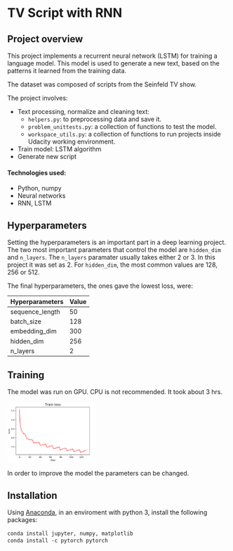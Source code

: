 # TV Script with RNN

## Project overview

This project implements a recurrent neural network (LSTM) for training a language model. This model is used to generate a new text, based on the patterns it learned from the training data.

The dataset was composed of scripts from the Seinfeld TV show.

The project involves:

* Text processing, normalize and cleaning text: 
   * `helpers.py`: to preprocessing data and save it.
   * `problem_unittests.py`: a collection of functions to test the model.
   * `workspace_utils.py`: a collection of functions to run projects inside Udacity working environment.
* Train model: LSTM algorithm
* Generate new script

#### Technologies used:

* Python, numpy
* Neural networks 
* RNN, LSTM

## Hyperparameters

Setting the hyperparameters is an important part in a deep learning project. The two most important parameters that control the model are `hidden_dim` and  `n_layers`. The `n_layers` paramater usually takes either 2 or 3. In this project it was set as 2. For `hidden_dim`, the most common values are 128, 256 or 512.

The final hyperparameters, the ones gave the lowest loss, were:

| Hyperparameters  | Value   | 
| -------------- | --------- |
| sequence_length  | 50      | 
| batch_size       | 128     | 
| embedding_dim    | 300     | 
| hidden_dim       | 256     | 
| n_layers         | 2       | 

## Training 

The model was run on GPU. CPU is not recommended. It took about 3 hrs.

<img src="./ims/training.PNG" width=40% align="center">

In order to improve the model the parameters can be changed.

## Installation

Using [Anaconda](https://www.anaconda.com/products/individual), in an enviroment with python 3, install the following packages:

```
conda install jupyter, numpy, matplotlib 
conda install -c pytorch pytorch
```
